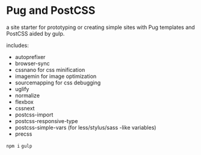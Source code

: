 # Pug and PostCSS

a site starter for prototyping or creating simple sites with Pug templates and PostCSS aided by gulp.

includes:
- autoprefixer
- browser-sync
- cssnano for css minification
- imagemin for image optimization
- sourcemapping for css debugging
- uglify
- normalize
- flexbox
- cssnext
- postcss-import
- postcss-responsive-type
- postcss-simple-vars (for less/stylus/sass -like variables)
- precss

```npm i```
```gulp```
